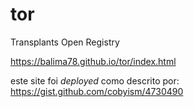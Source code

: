 # tor
Transplants Open Registry 

https://balima78.github.io/tor/index.html



este site foi _deployed_ como descrito por:
https://gist.github.com/cobyism/4730490
